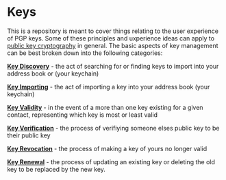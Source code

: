 Keys
====

This is a repository is meant to cover things relating to the user experience of PGP keys. Some of these principles and uxperience ideas can apply to [public key cryptography](https://en.wikipedia.org/wiki/Public-key_cryptography) in general. The basic aspects of key management can be best broken down into the following categories:

**[Key Discovery](discovery.md)** - the act of searching for or finding keys to import into your address book or (your keychain)

**[Key Importing](importing.md)** - the act of importing a key into your address book (your keychain)

**[Key Validity](validity.md)** - in the event of a more than one key existing for a given contact, representing which key is most or least valid 

**[Key Verification](verification.md)** - the process of verifiying someone elses public key to be their public key

**[Key Revocation](revocation.md)** - the process of making a key of yours no longer valid

**[Key Renewal](renewal.md)** - the process of updating an existing key or deleting the old key to be replaced by the new key.

